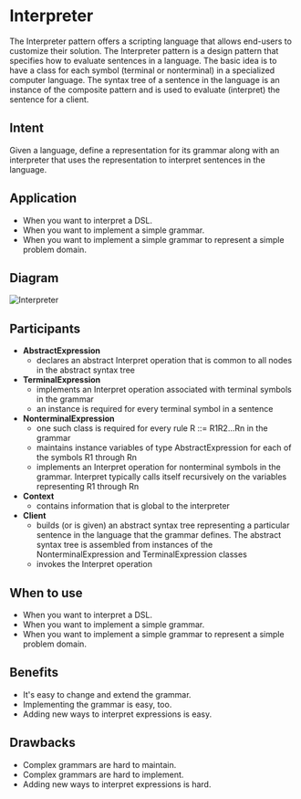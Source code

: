 # Interpreter

The Interpreter pattern offers a scripting language that allows end-users to customize their solution. The Interpreter pattern is a design pattern that specifies how to evaluate sentences in a language. The basic idea is to have a class for each symbol (terminal or nonterminal) in a specialized computer language. The syntax tree of a sentence in the language is an instance of the composite pattern and is used to evaluate (interpret) the sentence for a client.

## Intent

Given a language, define a representation for its grammar along with an interpreter that uses the representation to interpret sentences in the language.

## Application

* When you want to interpret a DSL.
* When you want to implement a simple grammar.
* When you want to implement a simple grammar to represent a simple problem domain.

## Diagram

![Interpreter](https://upload.wikimedia.org/wikipedia/commons/b/bf/Interpreter_Design_Pattern_Diagram.png)

## Participants

* **AbstractExpression**
    * declares an abstract Interpret operation that is common to all nodes in the abstract syntax tree
* **TerminalExpression**
    * implements an Interpret operation associated with terminal symbols in the grammar
    * an instance is required for every terminal symbol in a sentence
* **NonterminalExpression**
    * one such class is required for every rule R ::= R1R2...Rn in the grammar
    * maintains instance variables of type AbstractExpression for each of the symbols R1 through Rn
    * implements an Interpret operation for nonterminal symbols in the grammar. Interpret typically calls itself recursively on the variables representing R1 through Rn
* **Context**
    * contains information that is global to the interpreter
* **Client**
    * builds (or is given) an abstract syntax tree representing a particular sentence in the language that the grammar defines. The abstract syntax tree is assembled from instances of the NonterminalExpression and TerminalExpression classes
    * invokes the Interpret operation

## When to use

* When you want to interpret a DSL.
* When you want to implement a simple grammar.
* When you want to implement a simple grammar to represent a simple problem domain.

## Benefits

* It's easy to change and extend the grammar.
* Implementing the grammar is easy, too.
* Adding new ways to interpret expressions is easy.

## Drawbacks

* Complex grammars are hard to maintain.
* Complex grammars are hard to implement.
* Adding new ways to interpret expressions is hard.